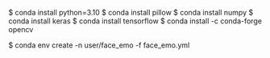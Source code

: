 $ conda install python=3.10
$ conda install pillow
$ conda install numpy
$ conda install keras
$ conda install tensorflow
$ conda install -c conda-forge opencv


$ conda env create -n user/face_emo -f face_emo.yml